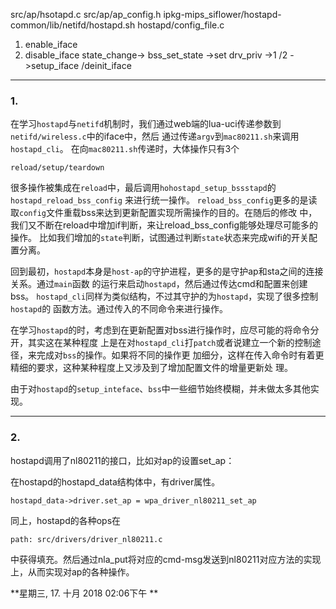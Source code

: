 src/ap/hsotapd.c
src/ap/ap_config.h
ipkg-mips_siflower/hostapd-common/lib/netifd/hostapd.sh
hostapd/config_file.c
1. enable_iface
2. disable_iface
state_change->
bss_set_state
->set drv_priv
->1 /2 
->setup_iface /deinit_iface
------------------------
### 1.
在学习`hostapd`与`netifd`机制时，我们通过web端的lua-uci传递参数到`netifd/wireless.c`中的iface中，然后
通过传递`argv`到`mac80211.sh`来调用`hostapd_cli`。
在向`mac80211.sh`传递时，大体操作只有3个

	reload/setup/teardown
很多操作被集成在`reload`中，最后调用`hohostapd_setup_bssstapd`的`hostapd_reload_bss_config`
来进行统一操作。
`reload_bss_config`更多的是读取`config`文件重载bss来达到更新配置实现所需操作的目的。在随后的修改
中，我们又不断在reload中增加if判断，来让reload_bss_config能够处理尽可能多的操作。
比如我们增加的`state`判断，试图通过判断`state`状态来完成wifi的开关配置分离。

回到最初，`hostapd`本身是`host-ap`的守护进程，更多的是守护ap和sta之间的连接关系。通过`main`函数
的运行来启动`hostapd`，然后通过传达cmd和配置来创建bss。
`hostapd_cli`同样为类似结构，不过其守护的为`hostapd`，实现了很多控制`hostapd`的
函数方法。通过传入的不同命令来进行操作。

在学习`hostapd`的时，考虑到在更新配置对bss进行操作时，应尽可能的将命令分开，其实这在某种程度
上是在对`hostapd_cli`打`patch`或者说建立一个新的控制途径，来完成对`bss`的操作。如果将不同的操作更
加细分，这样在传入命令时有着更精细的要求，这种某种程度上又涉及到了增加配置文件的增量更新处
理。

由于对`hostapd`的`setup_inteface`、`bss`中一些细节始终模糊，并未做太多其他实现。

---------------------------
### 2.
hostapd调用了nl80211的接口，比如对ap的设置set_ap：

在hostapd的hostapd_data结构体中，有driver属性。

	hostapd_data->driver.set_ap = wpa_driver_nl80211_set_ap
同上，hostapd的各种ops在
	
	path: src/drivers/driver_nl80211.c
中获得填充。然后通过nla_put将对应的cmd-msg发送到nl80211对应方法的实现上，从而实现对ap的各种操作。

**星期三, 17. 十月 2018 02:06下午 **
